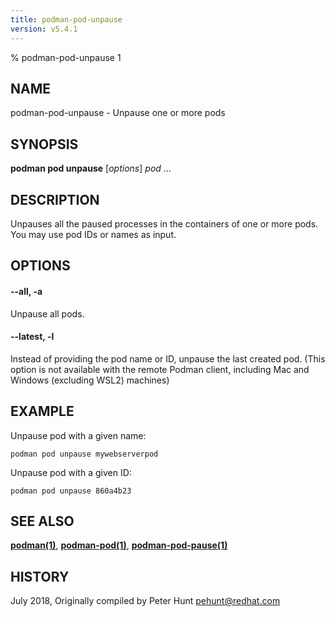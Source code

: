 ```yaml
---
title: podman-pod-unpause
version: v5.4.1
---
```


% podman-pod-unpause 1

## NAME
podman\-pod\-unpause - Unpause one or more pods

## SYNOPSIS
**podman pod unpause** [*options*] *pod* ...

## DESCRIPTION
Unpauses all the paused processes in the containers of one or more pods.  You may use pod IDs or names as input.

## OPTIONS

#### **--all**, **-a**

Unpause all pods.

#### **--latest**, **-l**

Instead of providing the pod name or ID, unpause the last created pod. (This option is not available with the remote Podman client, including Mac and Windows (excluding WSL2) machines)

## EXAMPLE

Unpause pod with a given name:
```
podman pod unpause mywebserverpod
```

Unpause pod with a given ID:
```
podman pod unpause 860a4b23
```

## SEE ALSO
**[podman(1)](podman.1.md)**, **[podman-pod(1)](podman-pod.1.md)**, **[podman-pod-pause(1)](podman-pod-pause.1.md)**

## HISTORY
July 2018, Originally compiled by Peter Hunt <pehunt@redhat.com>
